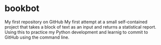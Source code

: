 # bookbot
My first repository on GitHub
My first attempt at a small self-contained project that takes a block of text as an input and returns a statistical report. Using this to practice my Python development and learnig to commit to GitHub using the command line. 
